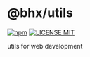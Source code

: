 # @bhx/utils

[![npm](https://img.shields.io/npm/v/@bhx/utils.svg)](https://www.npmjs.com/package/@bhx/utils)
[![LICENSE MIT](https://img.shields.io/npm/l/@bhx/utils.svg)](https://www.npmjs.com/package/@bhx/utils)

utils for web development
